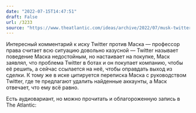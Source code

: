 ```yaml
---
date: "2022-07-15T14:47:51"
draft: False
url: /3233
source: "https://www.theatlantic.com/ideas/archive/2022/07/musk-twitter-deal-break-lawsuit-claims/670515/"
---
```


Интересный комментарий к иску Twitter против Маска — профессор права считает всю ситуацию довольно казусной — Twitter называет поведение Маска недостойным, но настаивает на покупке, Маск заявлял, что проблема Twitter в ботах и он покупает компанию, чтобы её решить, а сейчас ссылается на неё, чтобы оправдать выход из сделки. К тому же в иске цитируется переписка Маска с руководством Twitter, где те предлагают удалить найденные аккаунты, а Маск отвечает, что ему всё равно.

Есть аудиовариант, но можно прочитать и облагороженную запись в The Atlantic:
